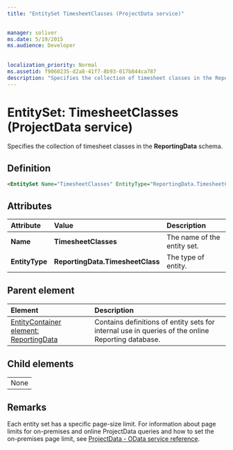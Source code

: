 ```yaml
---
title: "EntitySet TimesheetClasses (ProjectData service)"

 
manager: soliver
ms.date: 5/19/2015
ms.audience: Developer
 
 
localization_priority: Normal
ms.assetid: f9060235-d2a8-41f7-8b93-017b844ca787
description: "Specifies the collection of timesheet classes in the ReportingData schema."
---
```


# EntitySet: TimesheetClasses (ProjectData service)

Specifies the collection of timesheet classes in the **ReportingData** schema. 
  
## Definition

```XML
<EntitySet Name="TimesheetClasses" EntityType="ReportingData.TimesheetClass" />

```

## Attributes

|**Attribute**|**Value**|**Description**|
|:-----|:-----|:-----|
|**Name** <br/> |**TimesheetClasses** <br/> |The name of the entity set.  <br/> |
|**EntityType** <br/> |**ReportingData.TimesheetClass** <br/> |The type of entity.  <br/> |
   
## Parent element

|**Element**|**Description**|
|:-----|:-----|
|[EntityContainer element: ReportingData](entitycontainer-reportingdata-projectdata-service.md) <br/> |Contains definitions of entity sets for internal use in queries of the online Reporting database.  <br/> |
   
## Child elements

||
|:-----|
|None |
   
## Remarks

Each entity set has a specific page-size limit. For information about page limits for on-premises and online ProjectData queries and how to set the on-premises page limit, see [ProjectData - OData service reference](projectdataproject-odata-service-reference.md).
  

